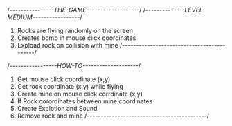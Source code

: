 /*----------------THE-GAME-------------------*/
/*--------------LEVEL-MEDIUM-----------------*/
1. Rocks are flying randomly on the screen
2. Creates bomb in mouse click coordinates
3. Expload rock on collision with mine
/*-------------------------------------------*/

/*-----------------HOW-TO--------------------*/
1. Get mouse click coordinate (x,y)
2. Get rock coordinate (x,y) while flying
3. Create mine on mouse click corrdinate (x,y)
4. If 
    Rock corordinates 
    between
    mine coordinates
5. Create Explotion and Sound
6. Remove rock and mine
/*-------------------------------------------*/